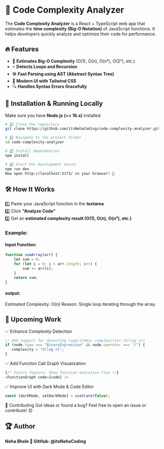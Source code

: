 # 🚀 Code Complexity Analyzer

The **Code Complexity Analyzer** is a React + TypeScript web app that estimates the **time complexity (Big-O Notation)** of JavaScript functions. It helps developers quickly analyze and optimize their code for performance.

## 🔥 Features

- 📌 **Estimates Big-O Complexity** (O(1), O(n), O(n²), O(2ⁿ), etc.)
- ⚡ **Detects Loops and Recursion**
- 🛠️ **Fast Parsing using AST (Abstract Syntax Tree)**
- 🎨 **Modern UI with Tailwind CSS**
- 🔍 **Handles Syntax Errors Gracefully**


## 🚀 Installation & Running Locally

Make sure you have **Node.js (>= 16.x)** installed.

```sh
# 1️⃣ Clone the repository
git clone https://github.com/itsNehaCoding/code-complexity-analyzer.git

# 2️⃣ Navigate to the project folder
cd code-complexity-analyzer

# 3️⃣ Install dependencies
npm install

# 4️⃣ Start the development server
npm run dev
Now open http://localhost:5173/ in your browser! 🎉
```

## 🛠️ How It Works

1️⃣ Paste your JavaScript function in the **textarea**  
2️⃣ Click **"Analyze Code"**  
3️⃣ Get an **estimated complexity result (O(1), O(n), O(n²), etc.)**  

### **Example:**
#### **Input Function:**
```js
function sumArray(arr) {
    let sum = 0;
    for (let i = 0; i < arr.length; i++) {
        sum += arr[i];
    }
    return sum;
}
```
#### **output:**
Estimated Complexity: O(n)
Reason: Single loop iterating through the array.

## 🔄 Upcoming Work
✅ Enhance Complexity Detection

```ts
// Add support for detecting logarithmic complexities (O(log n))
if (node.type === "BinaryExpression" && node.operator === "/") {
   complexity = "O(log n)";
}
```
✅ Add Function Call Graph Visualization

```ts
{/* Future feature: Show function execution flow */}
<FunctionGraph code={code} />
```
✅ Improve UI with Dark Mode & Code Editor

```ts
const [darkMode, setDarkMode] = useState(false);
```
📌 Contributing
Got ideas or found a bug? Feel free to open an issue or contribute! 😊

## 🏆 Author
#### Neha Bhele  🔗 GitHub: @itsNehaCoding

